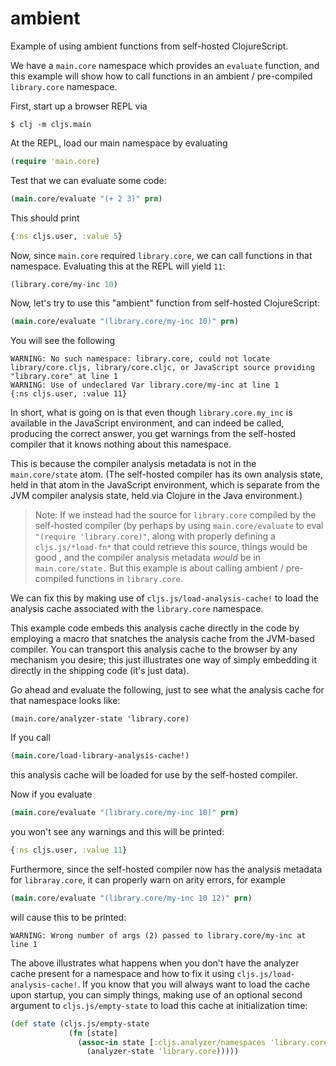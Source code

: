 # ambient

Example of using ambient functions from self-hosted ClojureScript.

We have a `main.core` namespace which provides an `evaluate` function, and this example will show how to call functions in an ambient / pre-compiled `library.core` namespace.

First, start up a browser REPL via

```
$ clj -m cljs.main
```

At the REPL, load our main namespace by evaluating

```clojure
(require 'main.core)
```

Test that we can evaluate some code:

```clojure
(main.core/evaluate "(+ 2 3)" prn)
```

This should print

```clojure
{:ns cljs.user, :value 5}
```

Now, since `main.core` required `library.core`, we can call functions in that namespace. Evaluating this at the REPL will yield `11`:

```clojure
(library.core/my-inc 10)
```

Now, let's try to use this "ambient" function from self-hosted ClojureScript:

```clojure
(main.core/evaluate "(library.core/my-inc 10)" prn)
```

You will see the following

```
WARNING: No such namespace: library.core, could not locate library/core.cljs, library/core.cljc, or JavaScript source providing "library.core" at line 1
WARNING: Use of undeclared Var library.core/my-inc at line 1
{:ns cljs.user, :value 11}
```

In short, what is going on is that even though `library.core.my_inc` is available in the JavaScript environment, and can indeed be called, producing the correct answer, you get warnings from the self-hosted compiler that it knows nothing about this namespace.

This is because the compiler analysis metadata is not in the `main.core/state` atom.  (The self-hosted compiler has its own analysis state, held in that atom in the JavaScript environment, which is separate from the JVM compiler analysis state, held via Clojure in the Java environment.)

> Note: If we instead had the source for `library.core` compiled by the self-hosted compiler (by perhaps by using `main.core/evaluate` to eval `"(require 'library.core)"`, along with properly defining a `cljs.js/*load-fn*` that could retrieve this source, things would be good , and the compiler analysis metadata _would_ be in `main.core/state.` But this example is about calling ambient / pre-compiled functions in `library.core`.

We can fix this by making use of `cljs.js/load-analysis-cache!` to load the analysis cache associated with the `library.core` namespace.

This example code embeds this analysis cache directly in the code by employing a macro that snatches the analysis cache from the JVM-based compiler. You can transport this analysis cache to the browser by any mechanism you desire; this just illustrates one way of simply embedding it directly in the shipping code (it's just data).

Go ahead and evaluate the following, just to see what the analysis cache for that namespace looks like:

```
(main.core/analyzer-state 'library.core)
```

If you call

```clojure
(main.core/load-library-analysis-cache!)
```

this analysis cache will be loaded for use by the self-hosted compiler.

Now if you evaluate

```clojure
(main.core/evaluate "(library.core/my-inc 10)" prn)
```

you won't see any warnings and this will be printed:

```clojure
{:ns cljs.user, :value 11}
```

Furthermore, since the self-hosted compiler now has the analysis metadata for `libraray.core`, it can properly warn on arity errors, for example

```clojure
(main.core/evaluate "(library.core/my-inc 10 12)" prn)
```

will cause this to be printed:

```
WARNING: Wrong number of args (2) passed to library.core/my-inc at line 1
```

The above illustrates what happens when you don't have the analyzer cache present for a namespace and how to fix it using `cljs.js/load-analysis-cache!`. If you know that you will always want to load the cache upon startup, you can simply things, making use of an optional second argument to `cljs.js/empty-state` to load this cache at initialization time:

```clojure
(def state (cljs.js/empty-state
             (fn [state]
               (assoc-in state [:cljs.analyzer/namespaces 'library.core]
                 (analyzer-state 'library.core)))))
```    